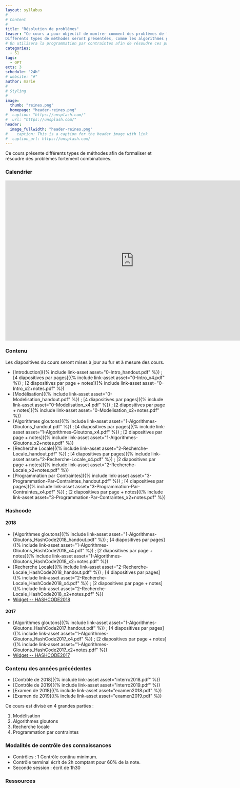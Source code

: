```yaml
---
layout: syllabus
#
# Content
#
title: "Résolution de problèmes"
teaser: "Ce cours a pour objectif de montrer comment des problèmes de la vie réelle peuvent être résolus, tels que l’allocation de portes d’embarquement aux avions, la recherche de chemins sous contraintes, etc. 
Différents types de méthodes seront présentées, comme les algorithmes gloutons, la recherche locale et la programmation par contraintes."
# On utilisera la programmation par contraintes afin de résoudre ces problèmes.
categories:
  - S1
tags:
  - OPT
ects: 3
schedule: "24h"
# website: "#"
author: marie
#
# Styling
#
image:
  thumb: "reines.png"
  homepage: "header-reines.png"
#  caption: "https://unsplash.com/"
#  url: "https://unsplash.com/"
header:
  image_fullwidth: "header-reines.png"
#    caption: This is a caption for the header image with link
#  caption_url: https://unsplash.com/  
---
```


Ce cours présente différents types de méthodes afin de formaliser et résoudre des problèmes fortement combinatoires.
<!-- Ce cours présente la programmation par contraintes, afin de formaliser et résoudre des problèmes fortement combinatoires. -->

### Calendrier ###

<iframe src="https://calendar.google.com/calendar/embed?mode=AGENDA&amp;height=500&amp;wkst=2&amp;bgcolor=%23ffffff&amp;src=v9jpv3uf5ncvm951f7ocq6nnak%40group.calendar.google.com&amp;color=%230F4B38&amp;ctz=Europe%2FParis" style="border-width:0" width="800" height="500" frameborder="0" scrolling="no"></iframe>

### Contenu ###

Les diapositives du cours seront mises à jour au fur et à mesure des cours.
 - [Introduction]({% include link-asset asset="0-Intro_handout.pdf" %}) ; [4 diapositives par pages]({% include link-asset asset="0-Intro_x4.pdf" %}) ; [2 diapositives par page + notes]({% include link-asset asset="0-Intro_x2+notes.pdf" %})
 - [Modélisation]({% include link-asset asset="0-Modelisation_handout.pdf" %}) ; [4 diapositives par pages]({% include link-asset asset="0-Modelisation_x4.pdf" %}) ; [2 diapositives par page + notes]({% include link-asset asset="0-Modelisation_x2+notes.pdf" %})
 - [Algorithmes gloutons]({% include link-asset asset="1-Algorithmes-Gloutons_handout.pdf" %}) ; [4 diapositives par pages]({% include link-asset asset="1-Algorithmes-Gloutons_x4.pdf" %}) ; [2 diapositives par page + notes]({% include link-asset asset="1-Algorithmes-Gloutons_x2+notes.pdf" %})
 - [Recherche Locale]({% include link-asset asset="2-Recherche-Locale_handout.pdf" %}) ; [4 diapositives par pages]({% include link-asset asset="2-Recherche-Locale_x4.pdf" %}) ; [2 diapositives par page + notes]({% include link-asset asset="2-Recherche-Locale_x2+notes.pdf" %})
 - [Programmation par Contraintes]({% include link-asset asset="3-Programmation-Par-Contraintes_handout.pdf" %}) ; [4 diapositives par pages]({% include link-asset asset="3-Programmation-Par-Contraintes_x4.pdf" %}) ; [2 diapositives par page + notes]({% include link-asset asset="3-Programmation-Par-Contraintes_x2+notes.pdf" %})

### Hashcode ###

#### 2018 ####
 - [Algorithmes gloutons]({% include link-asset asset="1-Algorithmes-Gloutons_HashCode2018_handout.pdf" %}) ; [4 diapositives par pages]({% include link-asset asset="1-Algorithmes-Gloutons_HashCode2018_x4.pdf" %}) ; [2 diapositives par page + notes]({% include link-asset asset="1-Algorithmes-Gloutons_HashCode2018_x2+notes.pdf" %})
 - [Recherche Locale]({% include link-asset asset="2-Recherche-Locale_HashCode2018_handout.pdf" %}) ; [4 diapositives par pages]({% include link-asset asset="2-Recherche-Locale_HashCode2018_x4.pdf" %}) ; [2 diapositives par page + notes]({% include link-asset asset="2-Recherche-Locale_HashCode2018_x2+notes.pdf" %})
 - [Widget -- HASHCODE2018](https://51364960.widgets.sphere-engine.com/lp?hash=CcUuvLVUQG)

#### 2017 ####

 - [Algorithmes gloutons]({% include link-asset asset="1-Algorithmes-Gloutons_HashCode2017_handout.pdf" %}) ; [4 diapositives par pages]({% include link-asset asset="1-Algorithmes-Gloutons_HashCode2017_x4.pdf" %}) ; [2 diapositives par page + notes]({% include link-asset asset="1-Algorithmes-Gloutons_HashCode2017_x2+notes.pdf" %})
 - [Widget -- HASHCODE2017](https://51364960.widgets.sphere-engine.com/lp?hash=ZxDblRSByv)


### Contenu des années précédentes ###

 - [Contrôle de 2018]({% include link-asset asset="interro2018.pdf" %})
 - [Contrôle de 2019]({% include link-asset asset="interro2019.pdf" %})
 - [Examen de 2018]({% include link-asset asset="examen2018.pdf" %})
 - [Examen de 2019]({% include link-asset asset="examen2019.pdf" %})

Ce cours est divisé en 4 grandes parties :
  1. Modélisation 
  2. Algorithmes gloutons <!-- Variables, domaines, contraintes arithmétiques -->
  3. Recherche locale <!-- Propagation -->
  4. Programmation par contraintes
   <!-- Contraintes globales -->

### Modalités de contrôle des connaissances ###

  - Contrôles : 1 Contrôle continu minimum.
  - Contrôle terminal écrit de 2h comptant pour 60% de la note.
  - Seconde session : écrit de 1h30

### Ressources ###
<!-- - 
  - [minicp](https://minicp.bitbucket.io/)-->

